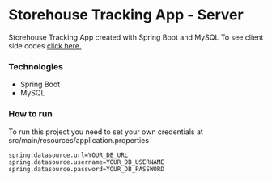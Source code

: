 # Storehouse Tracking App - Server

Storehouse Tracking App created with Spring Boot and MySQL
To see client side codes [click here.](https://github.com/Murat-Yavas/storehouse-tracking-app-client)

### Technologies
-   Spring Boot
-   MySQL



### How to run

To run this project you need to set your own credentials at src/main/resources/application.properties

```
spring.datasource.url=YOUR_DB_URL
spring.datasource.username=YOUR_DB_USERNAME
spring.datasource.password=YOUR_DB_PASSWORD
```